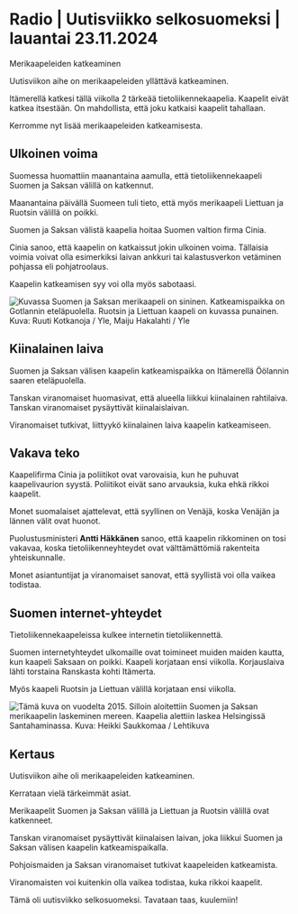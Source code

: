 # Radio \| Uutisviikko selkosuomeksi \| lauantai 23.11.2024

Merikaapeleiden katkeaminen

Uutisviikon aihe on merikaapeleiden yllättävä katkeaminen.

Itämerellä katkesi tällä viikolla 2 tärkeää tietoliikennekaapelia. Kaapelit eivät katkea itsestään. On mahdollista, että joku katkaisi kaapelit tahallaan.

Kerromme nyt lisää merikaapeleiden katkeamisesta.

## Ulkoinen voima

Suomessa huomattiin maanantaina aamulla, että tietoliikennekaapeli Suomen ja Saksan välillä on katkennut.

Maanantaina päivällä Suomeen tuli tieto, että myös merikaapeli Liettuan ja Ruotsin välillä on poikki.

Suomen ja Saksan välistä kaapelia hoitaa Suomen valtion firma Cinia.

Cinia sanoo, että kaapelin on katkaissut jokin ulkoinen voima. Tällaisia voimia voivat olla esimerkiksi laivan ankkuri tai kalastusverkon vetäminen pohjassa eli pohjatroolaus.

Kaapelin katkeamisen syy voi olla myös sabotaasi.

![Kuvassa Suomen ja Saksan merikaapeli on sininen. Katkeamispaikka on Gotlannin eteläpuolella. Ruotsin ja Liettuan kaapeli on kuvassa punainen. Kuva: Ruuti Kotkanoja / Yle, Maiju Hakalahti / Yle](https://images.cdn.yle.fi/image/upload/c_crop,h_1080,w_1919,x_0,y_0/ar_1.7777777777777777,c_fill,g_faces,h_431,w_767/dpr_1.0/q_auto:eco/f_auto/fl_lossy/v1731959363/39-1381946673b99cb0901e)

## Kiinalainen laiva

Suomen ja Saksan välisen kaapelin katkeamispaikka on Itämerellä Öölannin saaren eteläpuolella.

Tanskan viranomaiset huomasivat, että alueella liikkui kiinalainen rahtilaiva. Tanskan viranomaiset pysäyttivät kiinalaislaivan.

Viranomaiset tutkivat, liittyykö kiinalainen laiva kaapelin katkeamiseen.

## Vakava teko

Kaapelifirma Cinia ja poliitikot ovat varovaisia, kun he puhuvat kaapelivaurion syystä. Poliitikot eivät sano arvauksia, kuka ehkä rikkoi kaapelit.

Monet suomalaiset ajattelevat, että syyllinen on Venäjä, koska Venäjän ja lännen välit ovat huonot.

Puolustusministeri **Antti Häkkänen** sanoo, että kaapelin rikkominen on tosi vakavaa, koska tietoliikenneyhteydet ovat välttämättömiä rakenteita yhteiskunnalle.

Monet asiantuntijat ja viranomaiset sanovat, että syyllistä voi olla vaikea todistaa.

## Suomen internet-yhteydet

Tietoliikennekaapeleissa kulkee internetin tietoliikennettä.

Suomen internetyhteydet ulkomaille ovat toimineet muiden maiden kautta, kun kaapeli Saksaan on poikki. Kaapeli korjataan ensi viikolla. Korjauslaiva lähti torstaina Ranskasta kohti Itämerta.

Myös kaapeli Ruotsin ja Liettuan välillä korjataan ensi viikolla.

![Tämä kuva on vuodelta 2015. Silloin aloitettiin Suomen ja Saksan merikaapelin laskeminen mereen. Kaapelia alettiin laskea Helsingissä Santahaminassa. Kuva: Heikki Saukkomaa / Lehtikuva](https://images.cdn.yle.fi/image/upload/c_crop,h_2767,w_4920,x_8,y_441/ar_1.7777777777777777,c_fill,g_faces,h_431,w_767/dpr_1.0/q_auto:eco/f_auto/fl_lossy/v1732012234/39-1382168673c638abfcfa)

## Kertaus

Uutisviikon aihe oli merikaapeleiden katkeaminen.

Kerrataan vielä tärkeimmät asiat.

Merikaapelit Suomen ja Saksan välillä ja Liettuan ja Ruotsin välillä ovat katkenneet.

Tanskan viranomaiset pysäyttivät kiinalaisen laivan, joka liikkui Suomen ja Saksan välisen kaapelin katkeamispaikalla.

Pohjoismaiden ja Saksan viranomaiset tutkivat kaapeleiden katkeamista.

Viranomaisten voi kuitenkin olla vaikea todistaa, kuka rikkoi kaapelit.

Tämä oli uutisviikko selkosuomeksi. Tavataan taas, kuulemiin!

